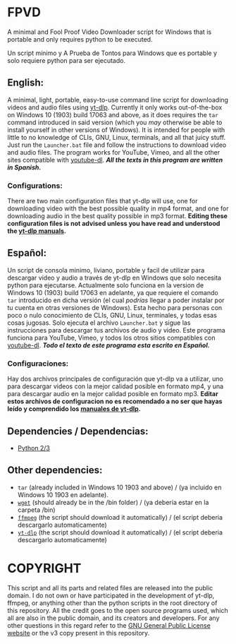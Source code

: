 # FPVD
A minimal and Fool Proof Video Downloader script for Windows that is portable and only requires python to be executed.

Un script mínimo y A Prueba de Tontos para Windows que es portable y solo requiere python para ser ejecutado. 

## English:
A minimal, light, portable, easy-to-use command line script for downloading videos and audio files using [yt-dlp](https://github.com/yt-dlp/yt-dlp).
Currently it only works out-of-the-box on Windows 10 (1903) build 17063 and above, as it does requires the `tar` command introduced in said version (which you *may* otherwise be able to install yourself in other versions of Windows).
It is intended for people with little to no knowledge of CLIs, GNU, Linux, terminals, and all that juicy stuff.
Just run the `Launcher.bat` file and follow the instructions to download video and audio files.
The program works for YouTube, Vimeo, and all the other sites compatible with [youtube-dl](https://github.com/ytdl-org).
***All the texts in this program are written in Spanish.***

### Configurations:
There are two main configuration files that yt-dlp will use, one for downloading video with the best possible quality in mp4 format, and one for downloading audio in the best quality possible in mp3 format. **Editing these configuration files is not advised unless you have read and understood the [yt-dlp manuals](https://github.com/yt-dlp/yt-dlp#usage-and-options).**

## Español:
Un script de consola minimo, liviano, portable y facil de utilizar para descargar video y audio a través de yt-dlp en Windows que solo necesita python para ejecutarse.
Actualmente solo funciona en la version de Windows 10 (1903) build 17063 en adelante, ya que requiere el comando `tar` introducido en dicha versión (el cual *podrías* llegar a poder instalar por tu cuenta en otras versiones de Windows).
Esta hecho para personas con poco o nulo conocimiento de CLIs, GNU, Linux, terminales, y todas esas cosas jugosas.
Solo ejecuta el archivo `Launcher.bat` y sigue las instrucciones para descargar tus archivos de audio y video.
Este programa funciona para YouTube, Vimeo, y todos los otros sitios compatibles con [youtube-dl](https://github.com/ytdl-org).
***Todo el texto de este programa esta escrito en Español.***

### Configuraciones:
Hay dos archivos principales de configuración que yt-dlp va a utilizar, uno para descargar videos con la mejor calidad posible en formato mp4, y una para descargar audio en la mejor calidad posible en formato mp3. **Editar estos archivos de configuracion no es recomendado a no ser que hayas leído y comprendido los [manuales de yt-dlp](https://github.com/yt-dlp/yt-dlp#usage-and-options).**

## Dependencies / Dependencias:

- [Python 2/3](https://www.python.org/downloads/)

## Other dependencies:

- `tar` (already included in Windows 10 1903 and above) / (ya incluido en Windows 10 1903 en adelante).
- [`wget`](https://eternallybored.org/misc/wget/) (should already be in the /bin folder) / (ya debería estar en la carpeta /bin)
- [`ffmpeg`](https://www.ffmpeg.org/download.html) (the script should download it automatically) / (el script deberia descargarlo automaticamente)
- [`yt-dlp`](https://github.com/yt-dlp/yt-dlp) (the script should download it automatically) / (el script deberia descargarlo automaticamente)

# COPYRIGHT
This script and all its parts and related files are released into the public domain. I do not own or have participated in the development of yt-dlp, ffmpeg, or anything other than the python scripts in the root directory of this repository. All the credit goes to the open source programs used, which all are also in the public domain, and its creators and developers. For any other questions in this regard refer to the [GNU General Public License website](http://www.gnu.org/licenses/gpl-3.0) or the v3 copy present in this repository.
